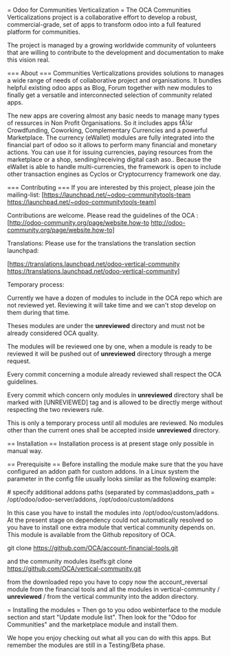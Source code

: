 = Odoo for Communities Verticalization =
The OCA Communities Verticalizations project is a collaborative effort to develop a robust, commercial-grade, set of apps to transform odoo into a full featured platform for communities. 

The project is managed by a growing worldwide community of volunteers that are willing to contribute to the development and documentation to make this vision real.

=== About ===
Communities Verticalizations provides solutions to manages a wide range of needs of collaborative project and organisations. It bundles helpful existing odoo apps as Blog, Forum together with new modules to finally get a versatile and interconnected selection of community related apps.

The new apps are covering almost any basic needs to manage many types of ressurces in Non Profit Organisations. So it includes apps fÃ¼r Crowdfunding, Coworking, Complementary Currencies and a powerful Marketplace. The currency (eWallet) modules are fully integrated into the financial part of odoo so it allows to perform many financial and monetary actions. You can use it for issuing currencies, paying resources from the marketplace or a shop, sending/receiving digital cash aso.. Because the eWallet is able to handle multi-currencies, the framework is open to include other transaction engines as Cyclos or Cryptocurrency framework one day.

=== Contributing ===
If you are interested by this project, please join the mailing-list: [https://launchpad.net/~odoo-communitytools-team https://launchpad.net/~odoo-communitytools-team]


Contributions are welcome. Please read the guidelines of the OCA : [http://odoo-community.org/page/website.how-to http://odoo-community.org/page/website.how-to]


Translations: Please use for the translations the translation section launchpad:

[https://translations.launchpad.net/odoo-vertical-community https://translations.launchpad.net/odoo-vertical-community]


Temporary process:

Currently we have a dozen of modules to include in the OCA repo which are not reviewed yet. Reviewing it will take time and we can't stop develop on them during that time.

Theses modules are under the __unreviewed__ directory and must not be already considered OCA quality.


The modules will be reviewed one by one, when a module is ready to be reviewed it will be pushed out of __unreviewed__ directory through a merge request.

Every commit concerning a module already reviewed shall respect the OCA guidelines.

Every commit which concern only modules in __unreviewed__ directory shall be marked with [UNREVIEWED] tag and is allowed to be directly merge without respecting the two reviewers rule.


This is only a temporary process until all modules are reviewed. No modules other than the current ones shall be accepted inside __unreviewed__ directory.


== Installation ==
Installation process is at present stage only possible in manual way.

== Prerequisite ==
Before installing the module make sure that the you have configured an addon path for custom addons. In a Linux system the parameter in the config file usually looks similar as the following example:

<nowiki># specify additional addons paths (separated by commas)</nowiki>addons_path = /opt/odoo/odoo-server/addons, /opt/odoo/custom/addons

In this case you have to install the modules into /opt/odoo/custom/addons. At the present stage on dependency could not automatically resolved so you have to install one extra module that vertical community depends on. This module is available from the Github repository of OCA.

git clone https://github.com/OCA/account-financial-tools.git

and the community modules itselfs:git clone https://github.com/OCA/vertical-community.git

from the downloaded repo you have to copy now the account_reversal module from the financial tools and all the modules in vertical-community / __unreviewed__ / from the vertical community into the addon directory.

= Installing the modules =
Then go to you odoo webinterface to the module section and start "Update module list". Then look for the "Odoo for Communities" and the marketplace module and install them.

We hope you enjoy checking out what all you can do with this apps. But remember the modules are still in a Testing/Beta phase.
